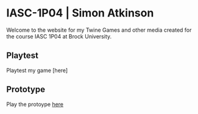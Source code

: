# IASC-1P04 | Simon Atkinson
Welcome to the website for my Twine Games and other media created for the course IASC 1P04 at Brock University.

## Playtest

Playtest my game [here]

## Prototype

Play the protoype [here](https://twitter.com/home)
